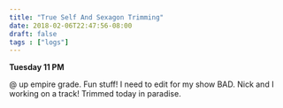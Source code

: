 ```yaml
---
title: "True Self And Sexagon Trimming"
date: 2018-02-06T22:47:56-08:00
draft: false
tags : ["logs"]
---
```



**Tuesday 11 PM**

@ up empire grade. Fun stuff! I need to edit for my show BAD. Nick and I working on a track! Trimmed today in paradise.

